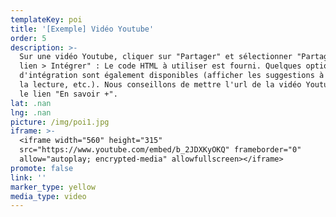 ```yaml
---
templateKey: poi
title: '[Exemple] Vidéo Youtube'
order: 5
description: >-
  Sur une vidéo Youtube, cliquer sur "Partager" et sélectionner "Partager un
  lien > Intégrer" : Le code HTML à utiliser est fourni. Quelques options
  d'intégration sont également disponibles (afficher les suggestions à la fin de
  la lecture, etc.). Nous conseillons de mettre l'url de la vidéo Youtube dans
  le lien "En savoir +".
lat: .nan
lng: .nan
picture: /img/poi1.jpg
iframe: >-
  <iframe width="560" height="315"
  src="https://www.youtube.com/embed/b_2JDXKyOKQ" frameborder="0"
  allow="autoplay; encrypted-media" allowfullscreen></iframe>
promote: false
link: ''
marker_type: yellow
media_type: video
---
```


